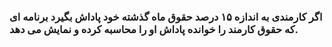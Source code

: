 ### اگر کارمندی به اندازه ۱۵ درصد حقوق ماه گذشته خود پاداش بگیرد برنامه ای که حقوق کارمند را خوانده پاداش او را محاسبه کرده و نمایش می دهد.